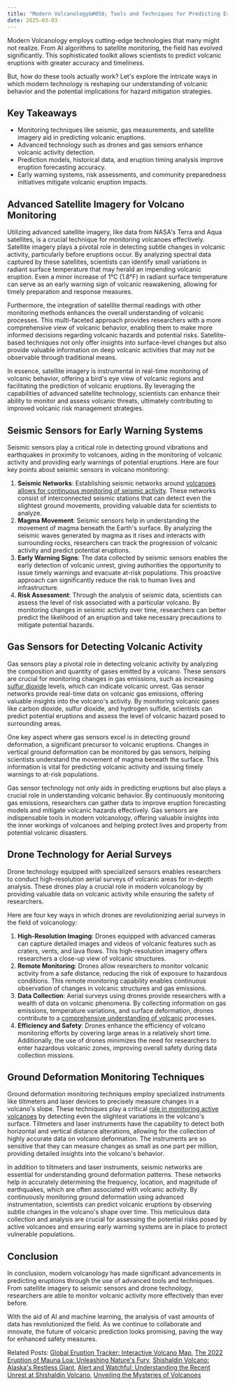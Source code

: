 ```yaml
---
title: "Modern Volcanology&#058; Tools and Techniques for Predicting Eruptions"
date: 2025-03-03
---
```


Modern Volcanology employs cutting-edge technologies that many might not realize. From AI algorithms to satellite monitoring, the field has evolved significantly. This sophisticated toolkit allows scientists to predict volcanic eruptions with greater accuracy and timeliness.

But, how do these tools actually work? Let's explore the intricate ways in which modern technology is reshaping our understanding of volcanic behavior and the potential implications for hazard mitigation strategies.

## Key Takeaways

- Monitoring techniques like seismic, gas measurements, and satellite imagery aid in predicting volcanic eruptions.
- Advanced technology such as drones and gas sensors enhance volcanic activity detection.
- Prediction models, historical data, and eruption timing analysis improve eruption forecasting accuracy.
- Early warning systems, risk assessments, and community preparedness initiatives mitigate volcanic eruption impacts.

## Advanced Satellite Imagery for Volcano Monitoring

Utilizing advanced satellite imagery, like data from NASA's Terra and Aqua satellites, is a crucial technique for monitoring volcanoes effectively. Satellite imagery plays a pivotal role in detecting subtle changes in volcanic activity, particularly before eruptions occur. By analyzing spectral data captured by these satellites, scientists can identify small variations in radiant surface temperature that may herald an impending volcanic eruption. Even a minor increase of 1°C (1.8°F) in radiant surface temperature can serve as an early warning sign of volcanic reawakening, allowing for timely preparation and response measures.

Furthermore, the integration of satellite thermal readings with other monitoring methods enhances the overall understanding of volcanic processes. This multi-faceted approach provides researchers with a more comprehensive view of volcanic behavior, enabling them to make more informed decisions regarding volcanic hazards and potential risks. Satellite-based techniques not only offer insights into surface-level changes but also provide valuable information on deep volcanic activities that may not be observable through traditional means.

In essence, satellite imagery is instrumental in real-time monitoring of volcanic behavior, offering a bird's eye view of volcanic regions and facilitating the prediction of volcanic eruptions. By leveraging the capabilities of advanced satellite technology, scientists can enhance their ability to monitor and assess volcanic threats, ultimately contributing to improved volcanic risk management strategies.

## Seismic Sensors for Early Warning Systems

Seismic sensors play a critical role in detecting ground vibrations and earthquakes in proximity to volcanoes, aiding in the monitoring of volcanic activity and providing early warnings of potential eruptions. Here are four key points about seismic sensors in volcano monitoring:

1. **Seismic Networks**: Establishing seismic networks around [volcanoes allows for continuous monitoring of seismic activity](https://magmamatters.com/the-art-and-science-of-volcano-monitoring/ "The Art and Science of Volcano Monitoring"). These networks consist of interconnected seismic stations that can detect even the slightest ground movements, providing valuable data for scientists to analyze.
2. **Magma Movement**: Seismic sensors help in understanding the movement of magma beneath the Earth's surface. By analyzing the seismic waves generated by magma as it rises and interacts with surrounding rocks, researchers can track the progression of volcanic activity and predict potential eruptions.
3. **Early Warning Signs**: The data collected by seismic sensors enables the early detection of volcanic unrest, giving authorities the opportunity to issue timely warnings and evacuate at-risk populations. This proactive approach can significantly reduce the risk to human lives and infrastructure.
4. **Risk Assessment**: Through the analysis of seismic data, scientists can assess the level of risk associated with a particular volcano. By monitoring changes in seismic activity over time, researchers can better predict the likelihood of an eruption and take necessary precautions to mitigate potential hazards.

## Gas Sensors for Detecting Volcanic Activity

Gas sensors play a pivotal role in detecting volcanic activity by analyzing the composition and quantity of gases emitted by a volcano. These sensors are crucial for monitoring changes in gas emissions, such as increasing [sulfur dioxide](https://magmamatters.com/the-environmental-impact-of-volcanic-eruptions-2/ "The Environmental Impact of Volcanic Eruptions") levels, which can indicate volcanic unrest. Gas sensor networks provide real-time data on volcanic gas emissions, offering valuable insights into the volcano's activity. By monitoring volcanic gases like carbon dioxide, sulfur dioxide, and hydrogen sulfide, scientists can predict potential eruptions and assess the level of volcanic hazard posed to surrounding areas.

One key aspect where gas sensors excel is in detecting ground deformation, a significant precursor to volcanic eruptions. Changes in vertical ground deformation can be monitored by gas sensors, helping scientists understand the movement of magma beneath the surface. This information is vital for predicting volcanic activity and issuing timely warnings to at-risk populations.

Gas sensor technology not only aids in predicting eruptions but also plays a crucial role in understanding volcanic behavior. By continuously monitoring gas emissions, researchers can gather data to improve eruption forecasting models and mitigate volcanic hazards effectively. Gas sensors are indispensable tools in modern volcanology, offering valuable insights into the inner workings of volcanoes and helping protect lives and property from potential volcanic disasters.

## Drone Technology for Aerial Surveys

Drone technology equipped with specialized sensors enables researchers to conduct high-resolution aerial surveys of volcanic areas for in-depth analysis. These drones play a crucial role in modern volcanology by providing valuable data on volcanic activity while ensuring the safety of researchers.

Here are four key ways in which drones are revolutionizing aerial surveys in the field of volcanology:

1. **High-Resolution Imaging**: Drones equipped with advanced cameras can capture detailed images and videos of volcanic features such as craters, vents, and lava flows. This high-resolution imagery offers researchers a close-up view of volcanic structures.
2. **Remote Monitoring**: Drones allow researchers to monitor volcanic activity from a safe distance, reducing the risk of exposure to hazardous conditions. This remote monitoring capability enables continuous observation of changes in volcanic structures and gas emissions.
3. **Data Collection**: Aerial surveys using drones provide researchers with a wealth of data on volcanic phenomena. By collecting information on gas emissions, temperature variations, and surface deformation, drones contribute to a [comprehensive understanding of volcanic](https://magmamatters.com/understanding-volcanic-formation-a-comprehensive-guide/ "Understanding Volcanic Formation: A Comprehensive Guide") processes.
4. **Efficiency and Safety**: Drones enhance the efficiency of volcano monitoring efforts by covering large areas in a relatively short time. Additionally, the use of drones minimizes the need for researchers to enter hazardous volcanic zones, improving overall safety during data collection missions.

## Ground Deformation Monitoring Techniques

Ground deformation monitoring techniques employ specialized instruments like tiltmeters and laser devices to precisely measure changes in a volcano's slope. These techniques play a critical [role in monitoring active volcanoes](https://magmamatters.com/the-role-of-volcanoes-in-earths-carbon-cycle-5/ "The Role Of Volcanoes In Earth’s Carbon Cycle") by detecting even the slightest variations in the volcano's surface. Tiltmeters and laser instruments have the capability to detect both horizontal and vertical distance alterations, allowing for the collection of highly accurate data on volcano deformation. The instruments are so sensitive that they can measure changes as small as one part per million, providing detailed insights into the volcano's behavior.

In addition to tiltmeters and laser instruments, seismic networks are essential for understanding ground deformation patterns. These networks help in accurately determining the frequency, location, and magnitude of earthquakes, which are often associated with volcanic activity. By continuously monitoring ground deformation using advanced instrumentation, scientists can predict volcanic eruptions by observing subtle changes in the volcano's shape over time. This meticulous data collection and analysis are crucial for assessing the potential risks posed by active volcanoes and ensuring early warning systems are in place to protect vulnerable populations.

## Conclusion

In conclusion, modern volcanology has made significant advancements in predicting eruptions through the use of advanced tools and techniques. From satellite imagery to seismic sensors and drone technology, researchers are able to monitor volcanic activity more effectively than ever before.

With the aid of AI and machine learning, the analysis of vast amounts of data has revolutionized the field. As we continue to collaborate and innovate, the future of volcanic prediction looks promising, paving the way for enhanced safety measures.

Related Posts: [Global Eruption Tracker: Interactive Volcano Map](https://magmamatters.com/global-eruption-tracker-interactive-volcano-map/), [The 2022 Eruption of Mauna Loa: Unleashing Nature's Fury](https://magmamatters.com/the-2022-eruption-of-mauna-loa-unleashing-natures-fury/), [Shishaldin Volcano: Alaska's Restless Giant](https://magmamatters.com/shishaldin-volcano-alaskas-restless-giant/), [Alert and Watchful: Understanding the Recent Unrest at Shishaldin Volcano](https://magmamatters.com/alert-and-watchful-understanding-the-recent-unrest-at-shishaldin-volcano/), [Unveiling the Mysteries of Volcanoes](https://magmamatters.com/unveiling-the-mysteries-of-volcanoes/)
